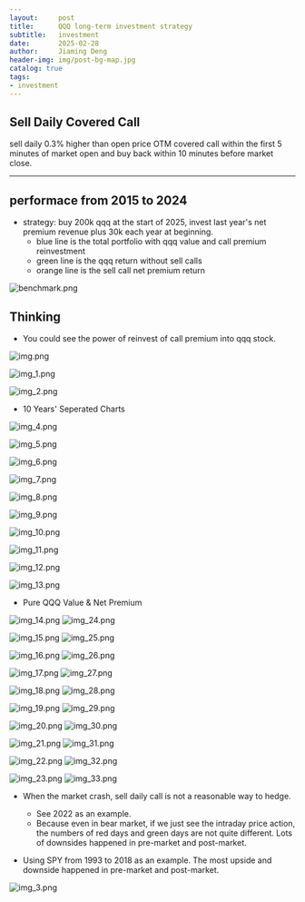 ```yaml
---
layout:     post
title:      QQQ long-term investment strategy
subtitle:   investment
date:       2025-02-28
author:     Jiaming Deng
header-img: img/post-bg-map.jpg
catalog: true
tags:
- investment
---
```


## Sell Daily Covered Call

sell daily 0.3% higher than open price OTM covered call within the first 5 minutes of market open and buy back within 10 minutes before market close.

---
## performace from 2015 to 2024
- strategy: buy 200k qqq at the start of 2025, invest last year's net premium revenue plus 30k each year at beginning.
    - blue line is the total portfolio with qqq value and call premium reinvestment
    - green line is the qqq return without sell calls
    - orange line is the sell call net premium return

![benchmark.png](https://github.com/djm-xjtu/djm-xjtu.github.io/blob/master/img/qqq/benchmark.png)

## Thinking
- You could see the power of reinvest of call premium into qqq stock.

![img.png](../img/qqq/img.png)

![img_1.png](../img/qqq/img_1.png)

![img_2.png](../img/qqq/img_2.png)

- 10 Years' Seperated Charts

![img_4.png](../img/qqq/img_4.png)

![img_5.png](../img/qqq/img_5.png)

![img_6.png](../img/qqq/img_6.png)

![img_7.png](../img/qqq/img_7.png)

![img_8.png](../img/qqq/img_8.png)

![img_9.png](../img/qqq/img_9.png)

![img_10.png](../img/qqq/img_10.png)

![img_11.png](../img/qqq/img_11.png)

![img_12.png](../img/qqq/img_12.png)

![img_13.png](../img/qqq/img_13.png)

- Pure QQQ Value & Net Premium

![img_14.png](../img/qqq/img_14.png)
![img_24.png](../img/qqq/img_24.png)

![img_15.png](../img/qqq/img_15.png)
![img_25.png](../img/qqq/img_25.png)

![img_16.png](../img/qqq/img_16.png)
![img_26.png](../img/qqq/img_26.png)

![img_17.png](../img/qqq/img_17.png)
![img_27.png](../img/qqq/img_27.png)

![img_18.png](../img/qqq/img_18.png)
![img_28.png](../img/qqq/img_28.png)

![img_19.png](../img/qqq/img_19.png)
![img_29.png](../img/qqq/img_29.png)

![img_20.png](../img/qqq/img_20.png)
![img_30.png](../img/qqq/img_30.png)

![img_21.png](../img/qqq/img_21.png)
![img_31.png](../img/qqq/img_31.png)

![img_22.png](../img/qqq/img_22.png)
![img_32.png](../img/qqq/img_32.png)

![img_23.png](../img/qqq/img_23.png)
![img_33.png](../img/qqq/img_33.png)

- When the market crash, sell daily call is not a reasonable way to hedge.
    - See 2022 as an example.
    - Because even in bear market, if we just see the intraday price action, the numbers of red days and green days are not quite different. Lots of downsides happened in pre-market and post-market.


- Using SPY from 1993 to 2018 as an example. The most upside and downside happened in pre-market and post-market.

![img_3.png](../img/qqq/img_3.png)


